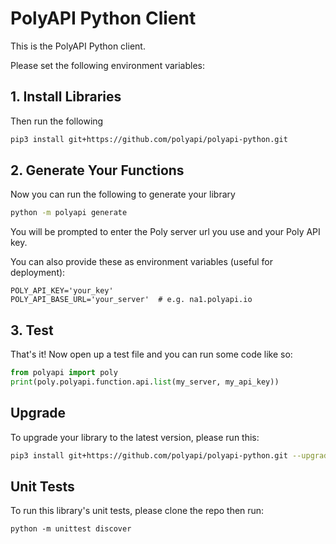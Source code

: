# PolyAPI Python Client

This is the PolyAPI Python client.

Please set the following environment variables:

## 1. Install Libraries

Then run the following

```bash
pip3 install git+https://github.com/polyapi/polyapi-python.git
```

## 2. Generate Your Functions

Now you can run the following to generate your library

```bash
python -m polyapi generate
```

You will be prompted to enter the Poly server url you use and your Poly API key.

You can also provide these as environment variables (useful for deployment):

```
POLY_API_KEY='your_key'
POLY_API_BASE_URL='your_server'  # e.g. na1.polyapi.io
```

## 3. Test

That's it! Now open up a test file and you can run some code like so:

```python
from polyapi import poly
print(poly.polyapi.function.api.list(my_server, my_api_key))
```

## Upgrade

To upgrade your library to the latest version, please run this:

```bash
pip3 install git+https://github.com/polyapi/polyapi-python.git --upgrade
```

## Unit Tests

To run this library's unit tests, please clone the repo then run:

```
python -m unittest discover
```